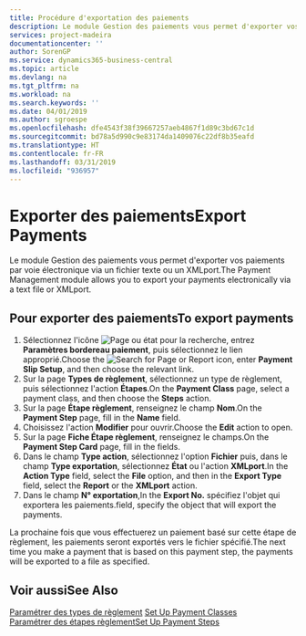 ```yaml
---
title: Procédure d'exportation des paiements
description: Le module Gestion des paiements vous permet d'exporter vos paiements par voie électronique via un fichier texte ou un XMLport.
services: project-madeira
documentationcenter: ''
author: SorenGP
ms.service: dynamics365-business-central
ms.topic: article
ms.devlang: na
ms.tgt_pltfrm: na
ms.workload: na
ms.search.keywords: ''
ms.date: 04/01/2019
ms.author: sgroespe
ms.openlocfilehash: dfe4543f38f39667257aeb4867f1d89c3bd67c1d
ms.sourcegitcommit: bd78a5d990c9e83174da1409076c22df8b35eafd
ms.translationtype: HT
ms.contentlocale: fr-FR
ms.lasthandoff: 03/31/2019
ms.locfileid: "936957"
---
```

# <a name="export-payments"></a><span data-ttu-id="651b8-103">Exporter des paiements</span><span class="sxs-lookup"><span data-stu-id="651b8-103">Export Payments</span></span>
<span data-ttu-id="651b8-104">Le module Gestion des paiements vous permet d'exporter vos paiements par voie électronique via un fichier texte ou un XMLport.</span><span class="sxs-lookup"><span data-stu-id="651b8-104">The Payment Management module allows you to export your payments electronically via a text file or XMLport.</span></span>  

## <a name="to-export-payments"></a><span data-ttu-id="651b8-105">Pour exporter des paiements</span><span class="sxs-lookup"><span data-stu-id="651b8-105">To export payments</span></span>  

1.  <span data-ttu-id="651b8-106">Sélectionnez l'icône ![Page ou état pour la recherche](../../media/ui-search/search_small.png "Page ou état pour la recherche"), entrez **Paramètres bordereau paiement**, puis sélectionnez le lien approprié.</span><span class="sxs-lookup"><span data-stu-id="651b8-106">Choose the ![Search for Page or Report](../../media/ui-search/search_small.png "Search for Page or Report icon") icon, enter **Payment Slip Setup**, and then choose the relevant link.</span></span>  
2.  <span data-ttu-id="651b8-107">Sur la page **Types de règlement**, sélectionnez un type de règlement, puis sélectionnez l'action **Étapes**.</span><span class="sxs-lookup"><span data-stu-id="651b8-107">On the **Payment Class** page, select a payment class, and then choose the **Steps** action.</span></span>  
3.  <span data-ttu-id="651b8-108">Sur la page **Étape règlement**, renseignez le champ **Nom**.</span><span class="sxs-lookup"><span data-stu-id="651b8-108">On the **Payment Step** page, fill in the **Name** field.</span></span>  
4.  <span data-ttu-id="651b8-109">Choisissez l'action **Modifier** pour ouvrir.</span><span class="sxs-lookup"><span data-stu-id="651b8-109">Choose the **Edit** action to open.</span></span>  
5.  <span data-ttu-id="651b8-110">Sur la page **Fiche Étape règlement**, renseignez le champs.</span><span class="sxs-lookup"><span data-stu-id="651b8-110">On the **Payment Step Card** page, fill in the fields.</span></span>  
6.  <span data-ttu-id="651b8-111">Dans le champ **Type action**, sélectionnez l'option **Fichier** puis, dans le champ **Type exportation**, sélectionnez **État** ou l'action **XMLport**.</span><span class="sxs-lookup"><span data-stu-id="651b8-111">In the **Action Type** field, select the **File** option, and then in the **Export Type** field, select the **Report** or the **XMLport** action.</span></span>  
7.  <span data-ttu-id="651b8-112">Dans le champ **N° exportation**,</span><span class="sxs-lookup"><span data-stu-id="651b8-112">In the **Export No.**</span></span> <span data-ttu-id="651b8-113">spécifiez l'objet qui exportera les paiements.</span><span class="sxs-lookup"><span data-stu-id="651b8-113">field, specify the object that will export the payments.</span></span>  

<span data-ttu-id="651b8-114">La prochaine fois que vous effectuerez un paiement basé sur cette étape de règlement, les paiements seront exportés vers le fichier spécifié.</span><span class="sxs-lookup"><span data-stu-id="651b8-114">The next time you make a payment that is based on this payment step, the payments will be exported to a file as specified.</span></span>  

## <a name="see-also"></a><span data-ttu-id="651b8-115">Voir aussi</span><span class="sxs-lookup"><span data-stu-id="651b8-115">See Also</span></span>  
 <span data-ttu-id="651b8-116">[Paramétrer des types de règlement](how-to-set-up-payment-classes.md) </span><span class="sxs-lookup"><span data-stu-id="651b8-116">[Set Up Payment Classes](how-to-set-up-payment-classes.md) </span></span>  
 [<span data-ttu-id="651b8-117">Paramétrer des étapes règlement</span><span class="sxs-lookup"><span data-stu-id="651b8-117">Set Up Payment Steps</span></span>](how-to-set-up-payment-steps.md)

